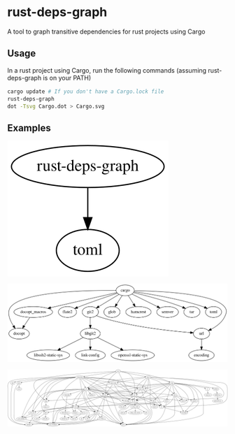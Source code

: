 rust-deps-graph
===============

A tool to graph transitive dependencies for rust projects using Cargo

Usage
-----
In a rust project using Cargo, run the following commands (assuming
rust-deps-graph is on your PATH)
```sh
cargo update # If you don't have a Cargo.lock file
rust-deps-graph
dot -Tsvg Cargo.dot > Cargo.svg
```

Examples
--------
![rust-deps-graph dependencies](etc/rust-deps-graph.svg)

![cargo dependencies](etc/cargo.svg)

![servo dependencies](etc/servo.svg)
